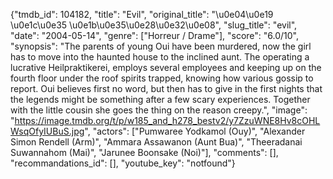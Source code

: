 {"tmdb_id": 104182, "title": "Evil", "original_title": "\u0e04\u0e19 \u0e1c\u0e35 \u0e1b\u0e35\u0e28\u0e32\u0e08", "slug_title": "evil", "date": "2004-05-14", "genre": ["Horreur / Drame"], "score": "6.0/10", "synopsis": "The parents of young Oui have been murdered, now the girl has to move into the haunted house to the inclined aunt. The operating a lucrative Heilpraktikerei, employs several employees and keeping up on the fourth floor under the roof spirits trapped, knowing how various gossip to report. Oui believes first no word, but then has to give in the first nights that the legends might be something after a few scary experiences. Together with the little cousin she goes the thing on the reason creepy.", "image": "https://image.tmdb.org/t/p/w185_and_h278_bestv2/y7ZzuWNE8Hv8cOHLWsqOfyIUBuS.jpg", "actors": ["Pumwaree Yodkamol (Ouy)", "Alexander Simon Rendell (Arm)", "Ammara Assawanon (Aunt Bua)", "Theeradanai Suwannahom (Mai)", "Jarunee Boonsake (Noi)"], "comments": [], "recommandations_id": [], "youtube_key": "notfound"}